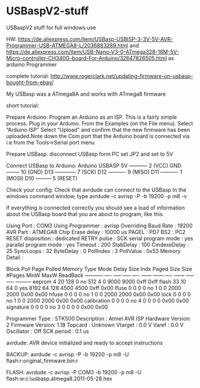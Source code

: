 # USBaspV2-stuff
USBaspV2 stuff for full windows use

HW: https://de.aliexpress.com/item/USBasp-USBISP-3-3V-5V-AVR-Programmer-USB-ATMEGA8-L/2036883289.html
and https://de.aliexpress.com/item/USB-Nano-V3-0-ATmega328-16M-5V-Micro-controller-CH340G-board-For-Arduino/32647826505.html as arduino Programmer

complete tutorial:
http://www.rogerclark.net/updating-firmware-on-usbasp-bought-from-ebay/

My USBasp was a ATmega8A and works with ATmega8 firmware

short tutorial:

Prepare Arduino:
Program an Arduino as an ISP.
This is a fairly simple process.
Plug in your Arduino.
From the Examples (on the File menu). Select “Arduino ISP”
Select “Upload” and confirm that the new firmware has been uploaded.Note down the Com port that the Arduino board is connected via i.e from the Tools->Serial port menu

Prepare USBasp: 
disconnect USBasp form PC
set JP2 and set to 5V

Connect USBasp to Arduino:
Arduino    USBASP
5V ———– 2 (VCC)
GND ——– 10 (GND)
D13 ———— 7 (SCK)
D12  ———-  9 (MISO)
D11 ———-   1 (MOSI)
D10 ———    5 (RESET)


Check your config:
Check that avrdude can connect to the USBasp In the windows command window, type
avrdude -c avrisp -P <prot of arduino> -b 19200 -p m8 -v

If everything is connected correctly you should see a load of information about the USBasp board that you are about to program, like this

Using Port                    : COM3
Using Programmer              : avrisp
Overriding Baud Rate          : 19200
AVR Part                      : ATMEGA8
Chip Erase delay              : 10000 us
PAGEL                         : PD7
BS2                           : PC2
RESET disposition             : dedicated
RETRY pulse                   : SCK
serial program mode           : yes
parallel program mode         : yes
Timeout                       : 200
StabDelay                     : 100
CmdexeDelay                   : 25
SyncLoops                     : 32
ByteDelay                     : 0
PollIndex                     : 3
PollValue                     : 0x53
Memory Detail                 :

Block Poll               Page                       Polled
Memory Type Mode Delay Size  Indx Paged  Size   Size #Pages MinW  MaxW   ReadBack
———– —- —– —– —- —— —— —- —— —– —– ———
eeprom         4    20   128    0 no        512    4      0  9000  9000 0xff 0xff
flash         33    10    64    0 yes      8192   64    128  4500  4500 0xff 0x00
lfuse          0     0     0    0 no          1    0      0  2000  2000 0x00 0x00
hfuse          0     0     0    0 no          1    0      0  2000  2000 0x00 0x00
lock           0     0     0    0 no          1    0      0  2000  2000 0x00 0x00
calibration    0     0     0    0 no          4    0      0     0     0 0x00 0x00
signature      0     0     0    0 no          3    0      0     0     0 0x00 0x00

Programmer Type : STK500
Description     : Atmel AVR ISP
Hardware Version: 2
Firmware Version: 1.18
Topcard         : Unknown
Vtarget         : 0.0 V
Varef           : 0.0 V
Oscillator      : Off
SCK period      : 0.1 us

avrdude: AVR device initialized and ready to accept instructions

BACKUP:
avrdude -c avrisp -P <prot of arduino> -b 19200 -p m8 -U flash:r:original_firmware.bin:r

FLASH:
avrdude -c avrisp -P COM3 -b 19200 -p m8 -U flash:w:c:\usbasp.atmega8.2011-05-28.hex

